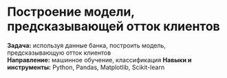 # Построение модели, предсказывающей отток клиентов  
**Задача:** используя данные банка, построить модель, предсказывающую отток клиентов  
**Направление:** машинное обучение, классификация
**Навыки и инструменты:** Python, Pandas, Matplotlib, Scikit-learn
